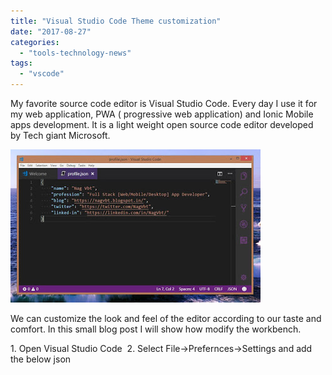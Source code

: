 ```yaml
---
title: "Visual Studio Code Theme customization"
date: "2017-08-27"
categories: 
  - "tools-technology-news"
tags: 
  - "vscode"
---
```


My favorite source code editor is Visual Studio Code. Every day I use it for my web application, PWA ( progressive web application) and Ionic Mobile apps development. It is a light weight open source code editor developed by Tech giant Microsoft.

[![](images/aca14-vscode.jpg)](http://nagvbt.com/wp-content/uploads/2017/08/61424-vscode.jpg)

We can customize the look and feel of the editor according to our taste and comfort. In this small blog post I will show how modify the workbench.

1\. Open Visual Studio Code  2\. Select File->Prefernces->Settings and add the below json
